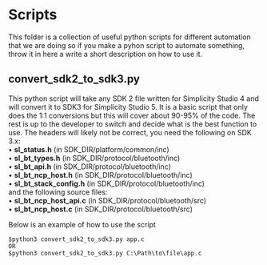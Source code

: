 # Scripts
This folder is a collection of useful python scripts for different automation that we are doing so if you make
a pyhon script to automate something, throw it in here a write a short description on how to use it.

## convert_sdk2_to_sdk3.py
This python script will take any SDK 2 file written for Simplicity Studio 4 and will convert it to SDK3 for
Simplicity Studio 5. It is a basic script that only does the 1:1 conversions but this will cover about 90-95%
of the code. The rest is up to the developer to switch and decide what is the best function to use. The headers will likely not be correct, you need the following on SDK 3.x:  
• **sl_status.h** (in SDK_DIR/platform/common/inc)  
• **sl_bt_types.h** (in SDK_DIR/protocol/bluetooth/inc)  
• **sl_bt_api.h** (in SDK_DIR/protocol/bluetooth/inc)  
• **sl_bt_ncp_host.h** (in SDK_DIR/protocol/bluetooth/inc)  
• **sl_bt_stack_config.h** (in SDK_DIR/protocol/bluetooth/inc)  
and the following source files:  
• **sl_bt_ncp_host_api.c** (in SDK_DIR/protocol/bluetooth/src)  
• **sl_bt_ncp_host.c** (in SDK_DIR/protocol/bluetooth/src)  


Below is an example of how to use the script
```
$python3 convert_sdk2_to_sdk3.py app.c
OR
$python3 convert_sdk2_to_sdk3.py C:\Path\to\file\app.c
```
